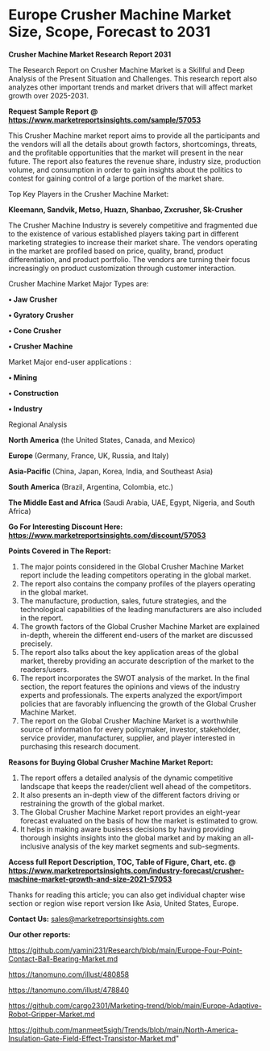 # Europe Crusher Machine Market Size, Scope, Forecast to 2031

<strong>Crusher Machine Market Research Report 2031</strong>

The Research Report on Crusher Machine Market is a Skillful and Deep Analysis of the Present Situation and Challenges. This research report also analyzes other important trends and market drivers that will affect market growth over 2025-2031.

<strong>Request Sample Report @ <a href=https://www.marketreportsinsights.com/sample/57053>https://www.marketreportsinsights.com/sample/57053</a></strong>

This Crusher Machine market report aims to provide all the participants and the vendors will all the details about growth factors, shortcomings, threats, and the profitable opportunities that the market will present in the near future. The report also features the revenue share, industry size, production volume, and consumption in order to gain insights about the politics to contest for gaining control of a large portion of the market share.

Top Key Players in the Crusher Machine Market:

<strong>Kleemann, Sandvik, Metso, Huazn, Shanbao, Zxcrusher, Sk-Crusher</strong>

The Crusher Machine Industry is severely competitive and fragmented due to the existence of various established players taking part in different marketing strategies to increase their market share. The vendors operating in the market are profiled based on price, quality, brand, product differentiation, and product portfolio. The vendors are turning their focus increasingly on product customization through customer interaction.

Crusher Machine Market Major Types are:

<strong>• Jaw Crusher

• Gyratory Crusher

• Cone Crusher

• Crusher Machine</strong>

Market Major end-user applications :

<strong>• Mining

• Construction

• Industry</strong>

Regional Analysis

</u><strong><b>North America</b></strong> (the United States, Canada, and Mexico)

<strong><b>Europe </b></strong>(Germany, France, UK, Russia, and Italy)

<strong><b>Asia-Pacific</b></strong> (China, Japan, Korea, India, and Southeast Asia)

<strong><b>South America</b></strong> (Brazil, Argentina, Colombia, etc.)

<strong><b>The Middle East and Africa</b></strong> (Saudi Arabia, UAE, Egypt, Nigeria, and South Africa)

<strong>Go For Interesting Discount Here: <a href=https://www.marketreportsinsights.com/discount/57053>https://www.marketreportsinsights.com/discount/57053</a></strong>

<strong>Points Covered in The Report:</strong>
<ol>
  <li>The major points considered in the Global Crusher Machine Market report include the leading competitors operating in the global market.</li>
  <li>The report also contains the company profiles of the players operating in the global market.</li>
  <li>The manufacture, production, sales, future strategies, and the technological capabilities of the leading manufacturers are also included in the report.</li>
  <li>The growth factors of the Global Crusher Machine Market are explained in-depth, wherein the different end-users of the market are discussed precisely.</li>
  <li>The report also talks about the key application areas of the global market, thereby providing an accurate description of the market to the readers/users.</li>
  <li>The report incorporates the SWOT analysis of the market. In the final section, the report features the opinions and views of the industry experts and professionals. The experts analyzed the export/import policies that are favorably influencing the growth of the Global Crusher Machine Market.</li>
  <li>The report on the Global Crusher Machine Market is a worthwhile source of information for every policymaker, investor, stakeholder, service provider, manufacturer, supplier, and player interested in purchasing this research document.</li>
</ol>
<strong>Reasons for Buying Global Crusher Machine Market Report:</strong>

<ol>
  <li>The report offers a detailed analysis of the dynamic competitive landscape that keeps the reader/client well ahead of the competitors.</li>
  <li>It also presents an in-depth view of the different factors driving or restraining the growth of the global market.</li>
  <li>The Global Crusher Machine Market report provides an eight-year forecast evaluated on the basis of how the market is estimated to grow.</li>
  <li>It helps in making aware business decisions by having providing thorough insights insights into the global market and by making an all-inclusive analysis of the key market segments and sub-segments.</li>
</ol>
<strong>Access full Report Description, TOC, Table of Figure, Chart, etc. @ <a href=https://www.marketreportsinsights.com/industry-forecast/crusher-machine-market-growth-and-size-2021-57053>https://www.marketreportsinsights.com/industry-forecast/crusher-machine-market-growth-and-size-2021-57053</a></strong>


Thanks for reading this article; you can also get individual chapter wise section or region wise report version like Asia, United States, Europe.

<strong>Contact Us:</strong>
sales@marketreportsinsights.com

<strong>Our other reports:</strong>

<a href=https://github.com/yamini231/Research/blob/main/Europe-Four-Point-Contact-Ball-Bearing-Market.md>https://github.com/yamini231/Research/blob/main/Europe-Four-Point-Contact-Ball-Bearing-Market.md</a>

<a href=https://tanomuno.com/illust/480858>https://tanomuno.com/illust/480858</a>

<a href=https://tanomuno.com/illust/478840>https://tanomuno.com/illust/478840</a>

<a href=https://github.com/cargo2301/Marketing-trend/blob/main/Europe-Adaptive-Robot-Gripper-Market.md>https://github.com/cargo2301/Marketing-trend/blob/main/Europe-Adaptive-Robot-Gripper-Market.md</a>

<a href=https://github.com/manmeet5sigh/Trends/blob/main/North-America-Insulation-Gate-Field-Effect-Transistor-Market.md>https://github.com/manmeet5sigh/Trends/blob/main/North-America-Insulation-Gate-Field-Effect-Transistor-Market.md</a>"
